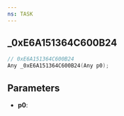 ```yaml
---
ns: TASK
---
```

## _0xE6A151364C600B24

```c
// 0xE6A151364C600B24
Any _0xE6A151364C600B24(Any p0);
```

## Parameters
* **p0**:
